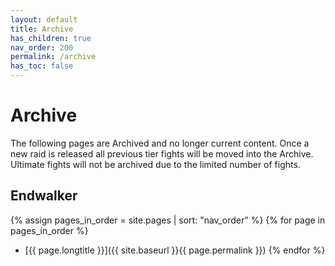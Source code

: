 ```yaml
---
layout: default
title: Archive
has_children: true
nav_order: 200
permalink: /archive
has_toc: false
---
```


# Archive

The following pages are Archived and no longer current content. Once a new raid is released all previous tier fights will be moved into the Archive. Ultimate fights will not be archived due to the limited number of fights. 

## Endwalker

{% assign pages_in_order = site.pages | sort: "nav_order" %}
{% for page in pages_in_order %}
- [{{ page.longtitle }}]({{ site.baseurl }}{{ page.permalink }})
{% endfor %}